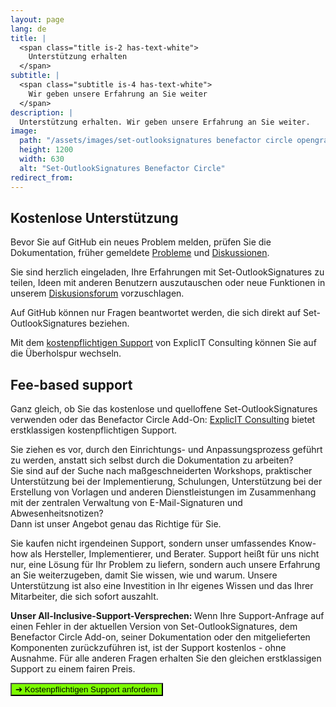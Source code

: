 ```yaml
---
layout: page
lang: de
title: |
  <span class="title is-2 has-text-white">
    Unterstützung erhalten
  </span>
subtitle: |
  <span class="subtitle is-4 has-text-white">
    Wir geben unsere Erfahrung an Sie weiter
  </span>
description: |
  Unterstützung erhalten. Wir geben unsere Erfahrung an Sie weiter.
image:
  path: "/assets/images/set-outlooksignatures benefactor circle opengraph1200x630.png"
  height: 1200
  width: 630
  alt: "Set-OutlookSignatures Benefactor Circle"
redirect_from:
---
```

<div style="min-height: 100vh;">

  <h2 id="free-support">Kostenlose Unterstützung</h2>
  <p>
    Bevor Sie auf GitHub ein neues Problem melden, prüfen Sie die Dokumentation, früher gemeldete 
    <a href="https://github.com/Set-OutlookSignatures/Set-OutlookSignatures/issues?q=" target="_blank">Probleme</a> 
    und 
    <a href="https://github.com/Set-OutlookSignatures/Set-OutlookSignatures/discussions?discussions_q=" target="_blank">Diskussionen</a>.
  </p>
  <p>
    Sie sind herzlich eingeladen, Ihre Erfahrungen mit Set-OutlookSignatures zu teilen, Ideen mit anderen Benutzern auszutauschen oder neue Funktionen in unserem <a href="https://github.com/Set-OutlookSignatures/Set-OutlookSignatures/discussions?discussions_q=" target="_blank">Diskusionsforum</a> vorzuschlagen.
  </p>
  <p>
    Auf GitHub können nur Fragen beantwortet werden, die sich direkt auf Set-OutlookSignatures beziehen.
  </p>
  <p>
    Mit dem <a href="#fee-based-support">kostenpflichtigen Support</a> von ExplicIT Consulting können Sie auf die Überholspur wechseln.
  </p>


  <h2 id="fee-based-support">Fee-based support</h2>
  <p>
    Ganz gleich, ob Sie das kostenlose und quelloffene Set-OutlookSignatures verwenden oder das Benefactor Circle Add-On: <a href="https://explicitconsulting.at" target="_blank">ExplicIT Consulting</a> bietet erstklassigen kostenpflichtigen Support.
  </p>
  <p>
    Sie ziehen es vor, durch den Einrichtungs- und Anpassungsprozess geführt zu werden, anstatt sich selbst durch die Dokumentation zu arbeiten?<br>Sie sind auf der Suche nach maßgeschneiderten Workshops, praktischer Unterstützung bei der Implementierung, Schulungen, Unterstützung bei der Erstellung von Vorlagen und anderen Dienstleistungen im Zusammenhang mit der zentralen Verwaltung von E-Mail-Signaturen und Abwesenheitsnotizen?<br>Dann ist unser Angebot genau das Richtige für Sie.
  </p>
  <p>
    Sie kaufen nicht irgendeinen Support, sondern unser umfassendes Know-how als Hersteller, Implementierer, und Berater. Support heißt für uns nicht nur, eine Lösung für Ihr Problem zu liefern, sondern auch unsere Erfahrung an Sie weiterzugeben, damit Sie wissen, wie und warum. Unsere Unterstützung ist also eine Investition in Ihr eigenes Wissen und das Ihrer Mitarbeiter, die sich sofort auszahlt.
  </p>
  <p>
    <strong>Unser All-Inclusive-Support-Versprechen: </strong> Wenn Ihre Support-Anfrage auf einen Fehler in der aktuellen Version von Set-OutlookSignatures, dem Benefactor Circle Add-on, seiner Dokumentation oder den mitgelieferten Komponenten zurückzuführen ist, ist der Support kostenlos - ohne Ausnahme. Für alle anderen Fragen erhalten Sie den gleichen erstklassigen Support zu einem fairen Preis.
  </p>

  <p>
    <a href="https://forms.cloud.microsoft/r/CnwjH98vSs" target="_blank">
      <button class="button is-link is-normal is-hover has-text-black has-text-weight-bold" style="background-color: lawngreen">
        ➔ Kostenpflichtigen Support anfordern
      </button>
    </a>
  </p>

</div>

